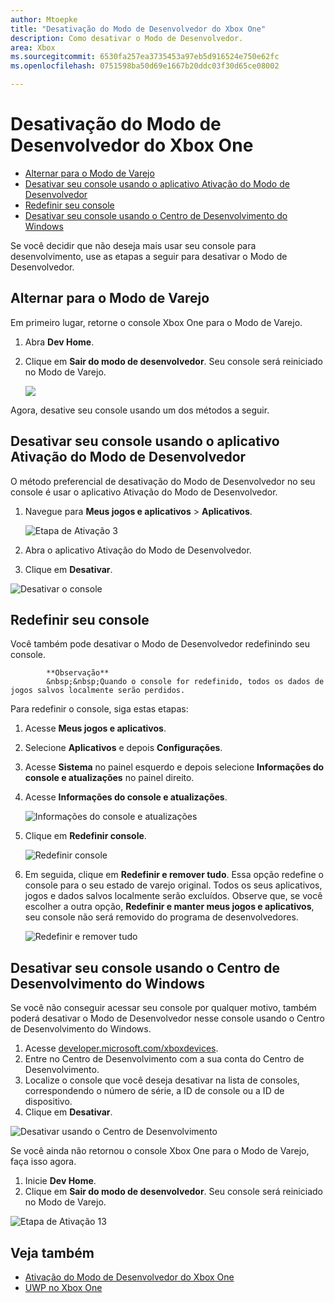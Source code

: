 ```yaml
---
author: Mtoepke
title: "Desativação do Modo de Desenvolvedor do Xbox One"
description: Como desativar o Modo de Desenvolvedor.
area: Xbox
ms.sourcegitcommit: 6530fa257ea3735453a97eb5d916524e750e62fc
ms.openlocfilehash: 0751598ba50d69e1667b20ddc03f30d65ce08002

---
```


# Desativação do Modo de Desenvolvedor do Xbox One

* [Alternar para o Modo de Varejo](#switch-to-retail-mode)
* [Desativar seu console usando o aplicativo Ativação do Modo de Desenvolvedor](#deactivate-your-console-using-the-dev-mode-activation-app)  
* [Redefinir seu console](#reset-your-console)
* [Desativar seu console usando o Centro de Desenvolvimento do Windows](#deactivate-your-console-using-windows-dev-center)

Se você decidir que não deseja mais usar seu console para desenvolvimento, use as etapas a seguir para desativar o Modo de Desenvolvedor.

## Alternar para o Modo de Varejo
Em primeiro lugar, retorne o console Xbox One para o Modo de Varejo.

1. Abra **Dev Home**.
2. Clique em **Sair do modo de desenvolvedor**.  Seu console será reiniciado no Modo de Varejo.  

   ![](images/deactivation-leave-dev-mode.png)

Agora, desative seu console usando um dos métodos a seguir.

## Desativar seu console usando o aplicativo Ativação do Modo de Desenvolvedor

O método preferencial de desativação do Modo de Desenvolvedor no seu console é usar o aplicativo Ativação do Modo de Desenvolvedor. 

1. Navegue para **Meus jogos e aplicativos** > **Aplicativos**.
  
   ![Etapa de Ativação 3](images/activation-step-3.png)    
   
2.  Abra o aplicativo Ativação do Modo de Desenvolvedor.    
3.  Clique em **Desativar**.
  
![Desativar o console](images/deactivation-app.png)

## Redefinir seu console

Você também pode desativar o Modo de Desenvolvedor redefinindo seu console.  

> 
            **Observação**
            &nbsp;&nbsp;Quando o console for redefinido, todos os dados de jogos salvos localmente serão perdidos.

Para redefinir o console, siga estas etapas:

1.  Acesse **Meus jogos e aplicativos**.  
2.  Selecione **Aplicativos** e depois **Configurações**.  
3.  Acesse **Sistema** no painel esquerdo e depois selecione **Informações do console e atualizações** no painel direito.  
4.  Acesse **Informações do console e atualizações**.  
   
    ![Informações do console e atualizações](images/deactivation-console-info-updates.png)  
    
5.  Clique em **Redefinir console**.
    
    ![Redefinir console](images/deactivation-reset-console.png)
    
6.  Em seguida, clique em **Redefinir e remover tudo**. Essa opção redefine o console para o seu estado de varejo original.  Todos os seus aplicativos, jogos e dados salvos localmente serão excluídos. Observe que, se você escolher a outra opção, **Redefinir e manter meus jogos e aplicativos**, seu console não será removido do programa de desenvolvedores.  
   
    ![Redefinir e remover tudo](images/deactivation-reset-remove.png)

## Desativar seu console usando o Centro de Desenvolvimento do Windows

Se você não conseguir acessar seu console por qualquer motivo, também poderá desativar o Modo de Desenvolvedor nesse console usando o Centro de Desenvolvimento do Windows.

1. Acesse [developer.microsoft.com/xboxdevices](https://developer.microsoft.com/xboxdevices).    
2. Entre no Centro de Desenvolvimento com a sua conta do Centro de Desenvolvimento.    
3. Localize o console que você deseja desativar na lista de consoles, correspondendo o número de série, a ID de console ou a ID de dispositivo.  
4. Clique em **Desativar**.  
  
![Desativar usando o Centro de Desenvolvimento](images/deactivation-devcenter.png)

Se você ainda não retornou o console Xbox One para o Modo de Varejo, faça isso agora.

1. Inicie **Dev Home**.
2. Clique em **Sair do modo de desenvolvedor**.  Seu console será reiniciado no Modo de Varejo.

![Etapa de Ativação 13](images/deactivation-leave-dev-mode.png)

## Veja também
- [Ativação do Modo de Desenvolvedor do Xbox One](devkit-activation.md)
- [UWP no Xbox One](index.md)



<!--HONumber=Jun16_HO4-->


